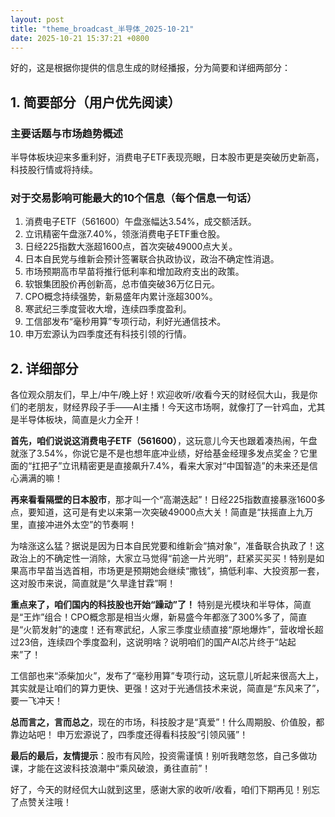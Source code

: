 ```yaml
---
layout: post
title: "theme_broadcast_半导体_2025-10-21"
date: 2025-10-21 15:37:21 +0800
---
```


好的，这是根据你提供的信息生成的财经播报，分为简要和详细两部分：

## 1. 简要部分（用户优先阅读）

### 主要话题与市场趋势概述

半导体板块迎来多重利好，消费电子ETF表现亮眼，日本股市更是突破历史新高，科技股行情或将持续。

### 对于交易影响可能最大的10个信息（每个信息一句话）

1.  消费电子ETF（561600）午盘涨幅达3.54%，成交额活跃。
2.  立讯精密午盘涨7.40%，领涨消费电子ETF重仓股。
3.  日经225指数大涨超1600点，首次突破49000点大关。
4.  日本自民党与维新会预计签署联合执政协议，政治不确定性消退。
5.  市场预期高市早苗将推行低利率和增加政府支出的政策。
6.  软银集团股价再创新高，总市值突破36万亿日元。
7.  CPO概念持续强势，新易盛年内累计涨超300%。
8.  寒武纪三季度营收大增，连续四季度盈利。
9.  工信部发布“毫秒用算”专项行动，利好光通信技术。
10. 申万宏源认为四季度还有科技引领的行情。

## 2. 详细部分

各位观众朋友们，早上/中午/晚上好！欢迎收听/收看今天的财经侃大山，我是你们的老朋友，财经界段子手——AI主播！今天这市场啊，就像打了一针鸡血，尤其是半导体板块，简直是火力全开！

**首先，咱们说说这消费电子ETF（561600）**，这玩意儿今天也跟着凑热闹，午盘就涨了3.54%，你说它是不是也想年底冲业绩，好给基金经理多发点奖金？它里面的“扛把子”立讯精密更是直接飙升7.4%，看来大家对“中国智造”的未来还是信心满满的嘛！

**再来看看隔壁的日本股市**，那才叫一个“高潮迭起”！日经225指数直接暴涨1600多点，要知道，这可是有史以来第一次突破49000点大关！简直是“扶摇直上九万里，直接冲进外太空”的节奏啊！

为啥涨这么猛？据说是因为日本自民党要和维新会“搞对象”，准备联合执政了！这政治上的不确定性一消除，大家立马觉得“前途一片光明”，赶紧买买买！特别是如果高市早苗当选首相，市场更是预期她会继续“撒钱”，搞低利率、大投资那一套，这对股市来说，简直就是“久旱逢甘霖”啊！

**重点来了，咱们国内的科技股也开始“躁动”了！** 特别是光模块和半导体，简直是“王炸”组合！CPO概念那是相当火爆，新易盛今年都涨了300%多了，简直是“火箭发射”的速度！还有寒武纪，人家三季度业绩直接“原地爆炸”，营收增长超过23倍，连续四个季度盈利，这说明啥？说明咱们的国产AI芯片终于“站起来”了！

工信部也来“添柴加火”，发布了“毫秒用算”专项行动，这玩意儿听起来很高大上，其实就是让咱们的算力更快、更强！这对于光通信技术来说，简直是“东风来了”，要一飞冲天！

**总而言之，言而总之**，现在的市场，科技股才是“真爱”！什么周期股、价值股，都靠边站吧！ 申万宏源说了，四季度还得看科技股“引领风骚”！

**最后的最后，友情提示**：股市有风险，投资需谨慎！别听我瞎忽悠，自己多做功课，才能在这波科技浪潮中“乘风破浪，勇往直前”！

好了，今天的财经侃大山就到这里，感谢大家的收听/收看，咱们下期再见！别忘了点赞关注哦！